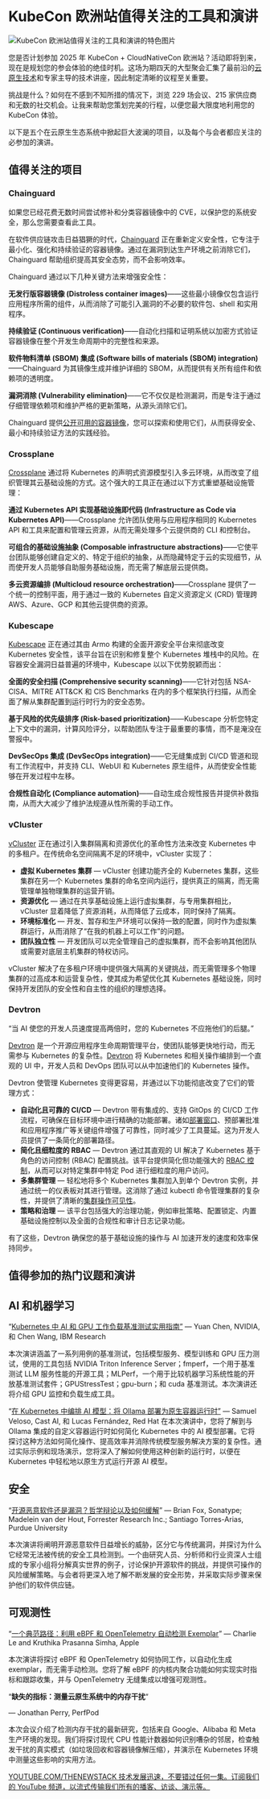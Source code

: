 # KubeCon 欧洲站值得关注的工具和演讲

![KubeCon 欧洲站值得关注的工具和演讲的特色图片](https://cdn.thenewstack.io/media/2025/03/10287a30-conference12-1024x606.jpeg)

您是否计划参加 2025 年 KubeCon + CloudNativeCon 欧洲站？活动即将到来，现在是规划您的参会体验的绝佳时机。这场为期四天的大型聚会汇集了最前沿的[云原生技术](https://thenewstack.io/cloud-native/)和专家主导的技术讲座，因此制定清晰的议程至关重要。

挑战是什么？如何在不感到不知所措的情况下，浏览 229 场会议、215 家供应商和无数的社交机会。让我来帮助您策划完美的行程，以便您最大限度地利用您的 KubeCon 体验。

以下是五个在云原生生态系统中掀起巨大波澜的项目，以及每个与会者都应关注的必参加的演讲。

## 值得关注的项目

### Chainguard

如果您已经花费无数时间尝试修补和分类容器镜像中的 CVE，以保护您的系统安全，那么您需要查看此工具。

在软件供应链攻击日益猖獗的时代，[Chainguard](https://thenewstack.io/chainguard-launches-cpu-gpu-containers-for-ai-frameworks/) 正在重新定义安全性，它专注于最小化、强化和持续验证的容器镜像。通过在漏洞到达生产环境之前消除它们，Chainguard 帮助组织提高其安全态势，而不会影响效率。

Chainguard 通过以下几种关键方法来增强安全性：

**无发行版容器镜像 (Distroless container images)**——这些最小镜像仅包含运行应用程序所需的组件，从而消除了可能引入漏洞的不必要的软件包、shell 和实用程序。

**持续验证 (Continuous verification)**——自动化扫描和证明系统以加密方式验证容器镜像在整个开发生命周期中的完整性和来源。

**软件物料清单 (SBOM) 集成 (Software bills of materials (SBOM) integration)**——Chainguard 为其镜像生成并维护详细的 SBOM，从而提供有关所有组件和依赖项的透明度。

**漏洞消除 (Vulnerability elimination)**——它不仅仅是检测漏洞，而是专注于通过仔细管理依赖项和维护严格的更新策略，从源头消除它们。

Chainguard 提供[公开可用的容器镜像](https://images.chainguard.dev/directory/?category=all)，您可以探索和使用它们，从而获得安全、最小和持续验证方法的实践经验。

### Crossplane

[Crossplane](https://thenewstack.io/kubecon-24-crossplane-a-developer-friendly-control-plane/) 通过将 Kubernetes 的声明式资源模型引入多云环境，从而改变了组织管理其云基础设施的方式。这个强大的工具正在通过以下方式重塑基础设施管理：

**通过 Kubernetes API 实现基础设施即代码 (Infrastructure as Code via Kubernetes API)**——Crossplane 允许团队使用与应用程序相同的 Kubernetes API 和工具来配置和管理云资源，从而无需处理多个云提供商的 CLI 和控制台。

**可组合的基础设施抽象 (Composable infrastructure abstractions)**——它使平台团队能够创建自定义的、特定于组织的抽象，从而隐藏特定于云的实现细节，从而使开发人员能够自助服务基础设施，而无需了解底层云提供商。

**多云资源编排 (Multicloud resource orchestration)**——Crossplane 提供了一个统一的控制平面，用于通过一致的 Kubernetes 自定义资源定义 (CRD) 管理跨 AWS、Azure、GCP 和其他云提供商的资源。

### Kubescape

[Kubescape](https://thenewstack.io/kubescape-achieves-cncf-incubation-status/) 正在通过其由 Armo 构建的全面开源安全平台来彻底改变 Kubernetes 安全性，该平台旨在识别和修复整个 Kubernetes 堆栈中的风险。在容器安全漏洞日益普遍的环境中，Kubescape 以以下优势脱颖而出：

**全面的安全扫描 (Comprehensive security scanning)**——它针对包括 NSA-CISA、MITRE ATT&CK 和 CIS Benchmarks 在内的多个框架执行扫描，从而全面了解从集群配置到运行时行为的安全态势。

**基于风险的优先级排序 (Risk-based prioritization)**——Kubescape 分析您特定上下文中的漏洞，计算风险评分，以帮助团队专注于最重要的事情，而不是淹没在警报中。

**DevSecOps 集成 (DevSecOps integration)**——它无缝集成到 CI/CD 管道和现有工作流程中，并支持 CLI、WebUI 和 Kubernetes 原生组件，从而使安全性能够在开发过程中左移。

**合规性自动化 (Compliance automation)**——自动生成合规性报告并提供补救指南，从而大大减少了维护法规遵从性所需的手动工作。

### vCluster
[vCluster](https://thenewstack.io/vcluster-to-the-rescue/) 正在通过引入集群隔离和资源优化的革命性方法来改变 Kubernetes 中的多租户。在传统命名空间隔离不足的环境中，vCluster 实现了：

*   **虚拟 Kubernetes 集群** — vCluster 创建功能齐全的 Kubernetes 集群，这些集群在另一个 Kubernetes 集群的命名空间内运行，提供真正的隔离，而无需管理单独物理集群的运营开销。
*   **资源优化** — 通过在共享基础设施上运行虚拟集群，与专用集群相比，vCluster 显着降低了资源消耗，从而降低了云成本，同时保持了隔离。
*   **环境标准化** — 开发、暂存和生产环境可以保持一致的配置，同时作为虚拟集群运行，从而消除了“在我的机器上可以工作”的问题。
*   **团队独立性** — 开发团队可以完全管理自己的虚拟集群，而不会影响其他团队或需要对底层主机集群的特权访问。

vCluster 解决了在多租户环境中提供强大隔离的关键挑战，而无需管理多个物理集群的过高成本和运营复杂性，使其成为希望优化其 Kubernetes 基础设施，同时保持开发团队的安全性和自主性的组织的理想选择。

### Devtron

“当 AI 使您的开发人员速度提高两倍时，您的 Kubernetes 不应拖他们的后腿。”

[Devtron](https://github.com/devtron-labs/devtron) 是一个开源应用程序生命周期管理平台，使团队能够更快地行动，而无需参与 Kubernetes 的复杂性。[Devtron](https://devtron.ai/) 将 Kubernetes 和相关操作编排到一个直观的 UI 中，开发人员和 DevOps 团队可以从中加速他们的 Kubernetes 操作。

Devtron 使管理 Kubernetes 变得更容易，并通过以下功能彻底改变了它们的管理方式：

*   **自动化且可靠的 CI/CD** — Devtron 带有集成的、支持 GitOps 的 CI/CD 工作流程，可确保在目标环境中进行精确的功能部署。诸如[部署窗口](https://devtron.ai/blog/execute-controlled-deployments-in-kubernetes-environments/)、预部署批准和应用程序推广等关键组件增强了可靠性，同时减少了工具蔓延。这为开发人员提供了一条简化的部署路径。
*   **简化且细粒度的 RBAC** — Devtron 通过其直观的 UI 解决了 Kubernetes 基于角色的访问控制 (RBAC) 配置挑战。该平台提供简化但功能强大的 [RBAC 控制](https://devtron.ai/blog/sso-and-rbac-a-secure-access-strategy-for-your-kubernetes/)，从而可以对特定集群中特定 Pod 进行细粒度的用户访问。
*   **多集群管理** — 轻松地将多个 Kubernetes 集群加入到单个 Devtron 实例，并通过统一的仪表板对其进行管理。这消除了通过 kubectl 命令管理集群的复杂性，并提供了清晰的[集群操作可见性](https://devtron.ai/blog/managing-kubernetes-resources-across-multiple-clusters/)。
*   **策略和治理** — 该平台包括强大的治理功能，例如审批策略、配置锁定、内置基础设施控制以及全面的合规性和审计日志记录功能。

有了这些，Devtron 确保您的基于基础设施的操作与 AI 加速开发的速度和效率保持同步。

## 值得参加的热门议题和演讲

## AI 和机器学习

“[Kubernetes 中 AI 和 GPU 工作负载基准测试实用指南”](https://kccnceu2025.sched.com/event/1tx7Q/a-practical-guide-to-benchmarking-ai-and-gpu-workloads-in-kubernetes-yuan-chen-nvidia-chen-wang-ibm-research?iframe=no&w=100%&sidebar=yes&bg=no) — Yuan Chen, NVIDIA, 和 Chen Wang, IBM Research

本次演讲涵盖了一系列用例的基准测试，包括模型服务、模型训练和 GPU 压力测试，使用的工具包括 NVIDIA Triton Inference Server；fmperf，一个用于基准测试 LLM 服务性能的开源工具；MLPerf，一个用于比较机器学习系统性能的开放基准测试套件；GPUStressTest；gpu-burn；和 cuda 基准测试。本次演讲还将介绍 GPU 监控和负载生成工具。

“[在 Kubernetes 中编排 AI 模型：将 Ollama 部署为原生容器运行时”](https://kccnceu2025.sched.com/event/1tx97/orchestrating-ai-models-in-kubernetes-deploying-ollama-as-a-native-container-runtime-samuel-veloso-cast-ai-lucas-fernandez-red-hat?iframe=no&w=100%&sidebar=yes&bg=no) — Samuel Veloso, Cast AI, 和 Lucas Fernández, Red Hat
在本次演讲中，您将了解到与 Ollama 集成的自定义容器运行时如何简化 Kubernetes 中的 AI 模型部署。它将探讨这种方法如何简化操作、提高效率并消除传统模型服务解决方案的复杂性。通过实际示例和现场演示，您将深入了解如何使用这种创新的运行时，以便在 Kubernetes 中轻松地以原生方式运行开源 AI 模型。

## 安全

“[开源恶意软件还是漏洞？哲学辩论以及如何缓解](https://kccnceu2025.sched.com/#)” — Brian Fox, Sonatype; Madelein van der Hout, Forrester Research Inc.; Santiago Torres-Arias, Purdue University

本次演讲将阐明开源恶意软件日益增长的威胁，区分它与传统漏洞，并探讨为什么它经常无法被传统的安全工具检测到。一个由研究人员、分析师和行业资深人士组成的专家小组将分解真实世界的例子，讨论保护开源软件的挑战，并提供可操作的风险缓解策略。与会者将更深入地了解不断发展的安全形势，并采取实际步骤来保护他们的软件供应链。

## 可观测性

“[一个典范路径：利用 eBPF 和 OpenTelemetry 自动检测 Exemplar](https://kccnceu2025.sched.com/event/1txEI/an-exemplary-path-leveraging-ebpfs-and-opentelemetry-to-auto-instrument-for-exemplars-charlie-le-kruthika-prasanna-simha-apple?iframe=no&w=100%&sidebar=yes&bg=no)” — Charlie Le and Kruthika Prasanna Simha, Apple

本次演讲将探讨 eBPF 和 OpenTelemetry 如何协同工作，以自动化生成 exemplar，而无需手动检测。您将了解 eBPF 的内核内聚合功能如何实现实时指标和跟踪收集，并与 OpenTelemetry 无缝集成以增强可观测性。

“**缺失的指标：测量云原生系统中的内存干扰**“

— Jonathan Perry, PerfPod

本次会议介绍了检测内存干扰的最新研究，包括来自 Google、Alibaba 和 Meta 生产环境的发现。我们将探讨现代 CPU 性能计数器如何识别嘈杂的邻居，检查触发干扰的真实模式（如垃圾回收和容器镜像解压缩），并演示在 Kubernetes 环境中测量这些影响的实用方法。

[
YOUTUBE.COM/THENEWSTACK
技术发展迅速，不要错过任何一集。订阅我们的 YouTube
频道，以流式传输我们所有的播客、访谈、演示等。
](https://youtube.com/thenewstack?sub_confirmation=1)